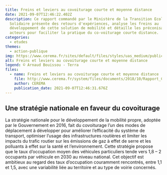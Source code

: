 ```yaml
---
title: Freins et leviers au covoiturage courte et moyenne distance
date: 2021-09-07T12:46:22.402Z
description: Ce rapport commandé par le Ministère de la Transition Ecologique et
  Solidaire présente des retours d'expériences, analyse les freins au
  développement de cette solution de mobilité et détaille les préconisations des
  acteurs pour faciliter la pratique du co-voiturage courte distance.
categories:
  - etudes
themes:
  - action-publique
img: https://www.cerema.fr/sites/default/files/styles/uas_medium/public/media/images/2018/04/DaGLR5sU0AEM0ux.jpg%20large.jpg
alt: Freins et leviers au covoiturage courte et moyenne distance
legend: © Arnaud Bouissou - Terra
files:
  - name: Freins et leviers au covoiturage courte et moyenne distance
    file: http://www.cerema.fr/system/files/documents/2018/10/Rapport_Cerema_covoiturage_courte-distance_final.pdf
    author: CEREMA
    publication_date: 2021-09-07T12:46:31.676Z
---
```



## Une stratégie nationale en faveur du covoiturage

La stratégie nationale pour le développement de la mobilité propre, adoptée par le Gouvernement en 2016, fait du covoiturage l’un des modes de déplacement à développer pour améliorer l’efficacité du système de transport, optimiser l’usage des infrastructures routières et limiter les impacts du trafic routier sur les émissions de gaz à effet de serre et les polluants à effet sur la santé et l’environnement. Cette stratégie propose que le taux d’occupation moyen des véhicules particuliers tende vers 1,8 – 2 occupants par véhicule en 2030 au niveau national. Cet objectif est ambitieux au regard des taux d’occupation couramment rencontrés, entre 1,1 et 1,5, avec une variabilité liée au territoire et au type de voirie concernés.